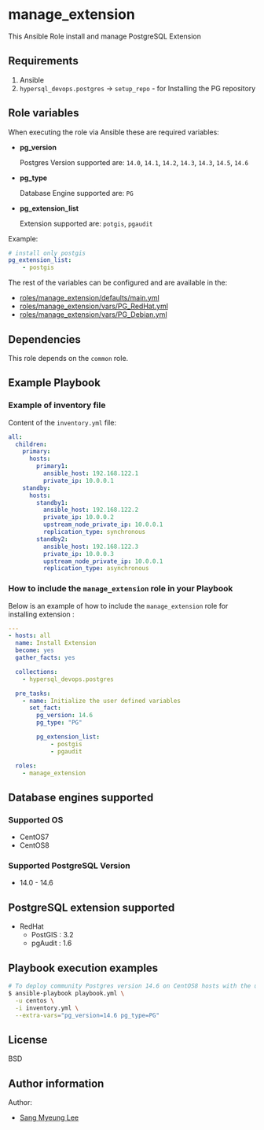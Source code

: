 # manage_extension

This Ansible Role install and manage PostgreSQL Extension

## Requirements

1. Ansible
2. `hypersql_devops.postgres` -> `setup_repo` - for Installing the PG repository

## Role variables

When executing the role via Ansible these are required variables:

- **pg_version**

    Postgres Version supported are: `14.0`, `14.1`, `14.2`, `14.3`, `14.3`, `14.5`, `14.6`

- **pg_type**
    
    Database Engine supported are: `PG`

- **pg_extension_list**

    Extension supported are: `potgis`, `pgaudit`

Example:

```yaml
# install only postgis
pg_extension_list:
    - postgis
```

The rest of the variables can be configured and are available in the:

- [roles/manage_extension/defaults/main.yml](./defaults/main.yml)
- [roles/manage_extension/vars/PG_RedHat.yml](./vars/PG_RedHat.yml)
- [roles/manage_extension/vars/PG_Debian.yml](./vars/PG_Debian.yml)


## Dependencies

This role depends on the `common` role.

## Example Playbook

### Example of inventory file

Content of the `inventory.yml` file:

```yaml
all:
  children:
    primary:
      hosts:
        primary1:
          ansible_host: 192.168.122.1
          private_ip: 10.0.0.1
    standby:
      hosts:
        standby1:
          ansible_host: 192.168.122.2
          private_ip: 10.0.0.2
          upstream_node_private_ip: 10.0.0.1
          replication_type: synchronous
        standby2:
          ansible_host: 192.168.122.3
          private_ip: 10.0.0.3
          upstream_node_private_ip: 10.0.0.1
          replication_type: asynchronous
```


### How to include the `manage_extension` role in your Playbook

Below is an example of how to include the `manage_extension` role for
installing extension :

```yaml
---
- hosts: all
  name: Install Extension
  become: yes
  gather_facts: yes

  collections:
    - hypersql_devops.postgres

  pre_tasks:
    - name: Initialize the user defined variables
      set_fact:
        pg_version: 14.6
        pg_type: "PG"

        pg_extension_list:
            - postgis
            - pgaudit

  roles:
    - manage_extension
```

## Database engines supported

### Supported OS
- CentOS7
- CentOS8

### Supported PostgreSQL Version
- 14.0 - 14.6

## PostgreSQL extension supported

- RedHat
  * PostGIS : 3.2
  * pgAudit : 1.6

## Playbook execution examples
```bash
# To deploy community Postgres version 14.6 on CentOS8 hosts with the user centos
$ ansible-playbook playbook.yml \
  -u centos \
  -i inventory.yml \
  --extra-vars="pg_version=14.6 pg_type=PG"
```

## License

BSD

## Author information
Author:
  * [Sang Myeung Lee](https://github.com/sungmu1)
